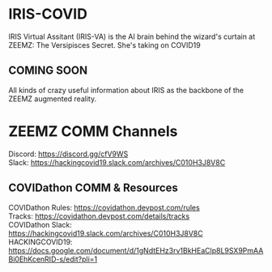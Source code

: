 # IRIS-COVID
IRIS Virtual Assitant (IRIS-VA) is the AI brain behind the wizard's curtain at ZEEMZ: The Versipisces Secret. She's taking on COVID19

## COMING SOON
All kinds of crazy useful information about IRIS as the backbone of the ZEEMZ augmented reality.

# ZEEMZ COMM Channels
Discord: https://discord.gg/cfV9WS<br />
Slack: https://hackingcovid19.slack.com/archives/C010H3J8V8C<br />

## COVIDathon COMM & Resources
COVIDathon Rules: https://covidathon.devpost.com/rules<br />
Tracks: https://covidathon.devpost.com/details/tracks<br />
COVIDathon Slack: https://hackingcovid19.slack.com/archives/C010H3J8V8C<br />
HACKINGCOVID19: https://docs.google.com/document/d/1gNdtEHz3rv1BkHEaClp8L9SX9PmAABi0EhKcenRID-s/edit?pli=1
